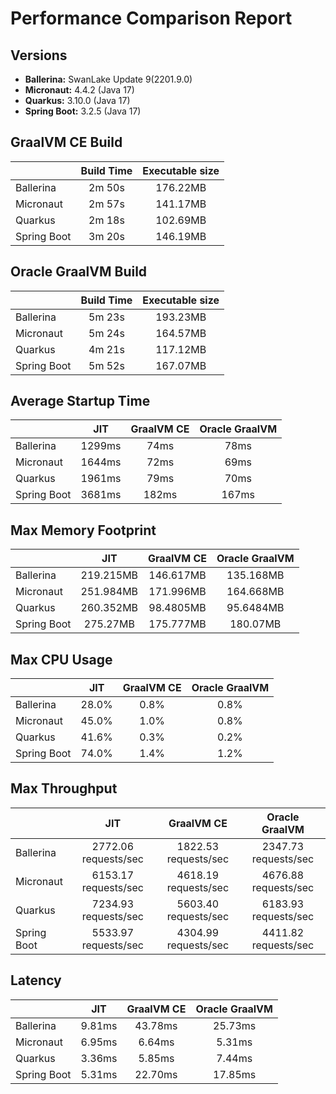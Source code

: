 # Performance Comparison Report

## Versions

- **Ballerina:** SwanLake Update 9(2201.9.0)
- **Micronaut:** 4.4.2 (Java 17)
- **Quarkus:** 3.10.0 (Java 17)
- **Spring Boot:** 3.2.5 (Java 17)

## GraalVM CE Build

|        | Build Time | Executable size |
|--------|:----------:|:---------------:|
| Ballerina | 2m 50s | 176.22MB |
| Micronaut | 2m 57s | 141.17MB |
| Quarkus | 2m 18s | 102.69MB |
| Spring Boot | 3m 20s | 146.19MB |

## Oracle GraalVM Build

|        | Build Time | Executable size |
|--------|:----------:|:---------------:|
| Ballerina | 5m 23s | 193.23MB |
| Micronaut | 5m 24s | 164.57MB |
| Quarkus | 4m 21s | 117.12MB |
| Spring Boot | 5m 52s | 167.07MB |

## Average Startup Time

|        | JIT | GraalVM CE | Oracle GraalVM |
|--------|:---:|:----------:| :-------------:|
| Ballerina | 1299ms | 74ms | 78ms |
| Micronaut | 1644ms | 72ms | 69ms |
| Quarkus | 1961ms | 79ms | 70ms |
| Spring Boot | 3681ms | 182ms | 167ms |

## Max Memory Footprint

|        | JIT | GraalVM CE | Oracle GraalVM |
|--------|:---:|:----------:| :-------------:|
| Ballerina | 219.215MB | 146.617MB | 135.168MB |
| Micronaut | 251.984MB | 171.996MB | 164.668MB |
| Quarkus | 260.352MB | 98.4805MB | 95.6484MB |
| Spring Boot | 275.27MB | 175.777MB | 180.07MB |

## Max CPU Usage

|        | JIT | GraalVM CE | Oracle GraalVM |
|--------|:---:|:----------:| :-------------:|
| Ballerina | 28.0% | 0.8% | 0.8% |
| Micronaut | 45.0% | 1.0% | 0.8% |
| Quarkus | 41.6% | 0.3% | 0.2% |
| Spring Boot | 74.0% | 1.4% | 1.2% |

## Max Throughput

|        | JIT | GraalVM CE | Oracle GraalVM |
|--------|:---:|:----------:| :-------------:|
| Ballerina | 2772.06 requests/sec | 1822.53 requests/sec | 2347.73 requests/sec |
| Micronaut | 6153.17 requests/sec | 4618.19 requests/sec | 4676.88 requests/sec |
| Quarkus | 7234.93 requests/sec | 5603.40 requests/sec | 6183.93 requests/sec |
| Spring Boot | 5533.97 requests/sec | 4304.99 requests/sec | 4411.82 requests/sec |

## Latency

|        | JIT | GraalVM CE | Oracle GraalVM |
|--------|:---:|:----------:| :-------------:|
| Ballerina | 9.81ms | 43.78ms | 25.73ms |
| Micronaut | 6.95ms | 6.64ms | 5.31ms |
| Quarkus | 3.36ms | 5.85ms | 7.44ms |
| Spring Boot | 5.31ms | 22.70ms | 17.85ms |
